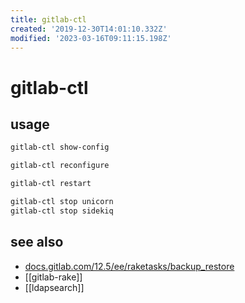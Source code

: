 ```yaml
---
title: gitlab-ctl
created: '2019-12-30T14:01:10.332Z'
modified: '2023-03-16T09:11:15.198Z'
---
```


# gitlab-ctl

## usage

```sh
gitlab-ctl show-config

gitlab-ctl reconfigure

gitlab-ctl restart

gitlab-ctl stop unicorn
gitlab-ctl stop sidekiq
```

## see also

- [docs.gitlab.com/12.5/ee/raketasks/backup_restore](https://docs.gitlab.com/12.5/ee/raketasks/backup_restore.html#restore-prerequisites)
- [[gitlab-rake]]
- [[ldapsearch]]
